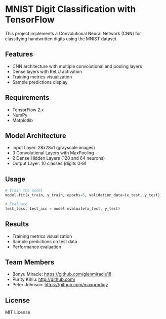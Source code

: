 # MNIST Digit Classification with TensorFlow

This project implements a Convolutional Neural Network (CNN) for classifying handwritten digits using the MNIST dataset.

## Features
- CNN architecture with multiple convolutional and pooling layers
- Dense layers with ReLU activation
- Training metrics visualization
- Sample predictions display

## Requirements
- TensorFlow 2.x
- NumPy
- Matplotlib

## Model Architecture
- Input Layer: 28x28x1 (grayscale images)
- 3 Convolutional Layers with MaxPooling
- 2 Dense Hidden Layers (128 and 64 neurons)
- Output Layer: 10 classes (digits 0-9)

## Usage
```python
# Train the model
model.fit(x_train, y_train, epochs=5, validation_data=(x_test, y_test))

# Evaluate
test_loss, test_acc = model.evaluate(x_test, y_test)
```

## Results
- Training metrics visualization
- Sample predictions on test data
- Performance evaluation

## Team Members
- Bonyu Miracle: https://github.com/glenmiracle18
- Purity Kihiu: http://github.com/
- Peter Johnson: https://github.com/maxprodigy

## License
MIT License

